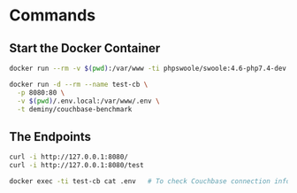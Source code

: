 # Commands

## Start the Docker Container

```bash
docker run --rm -v $(pwd):/var/www -ti phpswoole/swoole:4.6-php7.4-dev composer install -n --ignore-platform-reqs

docker run -d --rm --name test-cb \
  -p 8080:80 \
  -v $(pwd)/.env.local:/var/www/.env \
  -t deminy/couchbase-benchmark
```

## The Endpoints

```bash
curl -i http://127.0.0.1:8080/
curl -i http://127.0.0.1:8080/test

docker exec -ti test-cb cat .env   # To check Couchbase connection information.
```
